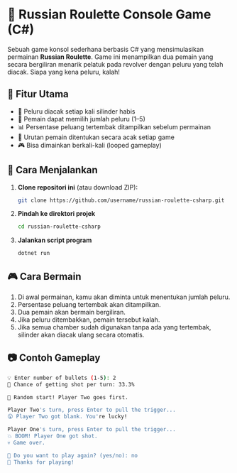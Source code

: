 # 🎲 Russian Roulette Console Game (C#)

Sebuah game konsol sederhana berbasis C# yang mensimulasikan permainan **Russian Roulette**. Game ini menampilkan dua pemain yang secara bergiliran menarik pelatuk pada revolver dengan peluru yang telah diacak. Siapa yang kena peluru, kalah!


## 🔧 Fitur Utama

- 🔁 Peluru diacak setiap kali silinder habis
- 🎯 Pemain dapat memilih jumlah peluru (1–5)
- 📊 Persentase peluang tertembak ditampilkan sebelum permainan
- 🧠 Urutan pemain ditentukan secara acak setiap game
- 🎮 Bisa dimainkan berkali-kali (looped gameplay)


## 🚀 Cara Menjalankan

1. **Clone repositori ini** (atau download ZIP):
   ```bash
   git clone https://github.com/username/russian-roulette-csharp.git
   ```
2. **Pindah ke direktori projek**
   ```bash
   cd russian-roulette-csharp
   ```
3. **Jalankan script program**
   ```bash
   dotnet run
   ```


## 🎮 Cara Bermain

1. Di awal permainan, kamu akan diminta untuk menentukan jumlah peluru.
2. Persentase peluang tertembak akan ditampilkan.
3. Dua pemain akan bermain bergiliran.
4. Jika peluru ditembakkan, pemain tersebut kalah.
5. Jika semua chamber sudah digunakan tanpa ada yang tertembak, silinder akan diacak ulang secara otomatis.


## 📷 Contoh Gameplay

```bash
💡 Enter number of bullets (1-5): 2
🎯 Chance of getting shot per turn: 33.3%

🔄 Random start! Player Two goes first.

Player Two's turn, press Enter to pull the trigger...
😮 Player Two got blank. You're lucky!

Player One's turn, press Enter to pull the trigger...
💥 BOOM! Player One got shot.
💀 Game over.

🔁 Do you want to play again? (yes/no): no
👋 Thanks for playing!
```
